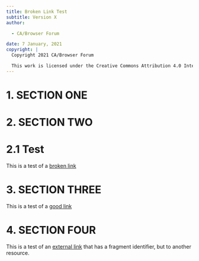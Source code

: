 ```yaml
---
title: Broken Link Test
subtitle: Version X
author:

  - CA/Browser Forum

date: 7 January, 2021
copyright: |
  Copyright 2021 CA/Browser Forum

  This work is licensed under the Creative Commons Attribution 4.0 International license.
---
```


# 1. SECTION ONE

# 2. SECTION TWO

# 2.1 Test

This is a test of a [broken link](#section-four)

# 3. SECTION THREE

This is a test of a [good link](#3-section-three)

# 4. SECTION FOUR

This is a test of an [external link](https://tools.ietf.org/html/rfc5280#section-4.1)
that has a fragment identifier, but to another resource.
